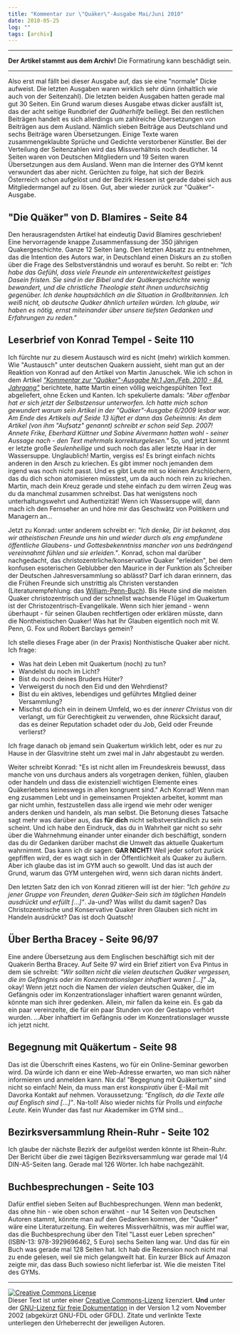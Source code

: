 ```yaml
---
title: "Kommentar zur \"Quäker\"-Ausgabe Mai/Juni 2010"
date: 2010-05-25
log: ""
tags: [archiv]
---
```

<hr><b>Der Artikel stammt aus dem Archiv!</b> Die Formatirung kann beschädigt sein.<hr>
Also erst mal fällt bei dieser Ausgabe auf, das sie eine "normale" Dicke aufweist. Die letzten Ausgaben waren wirklich sehr dünn (inhaltlich wie auch von der Seitenzahl). Die letzten beiden Ausgaben hatten gerade mal gut 30 Seiten. Ein Grund warum dieses Ausgabe etwas dicker ausfällt ist, das der acht seitige Rundbrief der <i>Quäherhilfe</i> beiliegt. Bei den restlichen Beiträgen handelt es sich allerdings um zahlreiche Übersetzungen von Beiträgen aus dem Ausland. Nämlich sieben Beiträge aus Deutschland und sechs Beiträge waren Übersetzungen. Einige Texte waren zusammengeklaubte Sprüche und Gedichte verstorbener Künstler. Bei der Verteilung der Seitenzahlen wird das Missverhältnis noch deutlicher. 14 Seiten waren von Deutschen Mitgliedern und 19 Seiten waren Übersetzungen aus dem Ausland. Wenn man die Interner des GYM kennt verwundert das aber nicht. Gerüchten zu folge, hat sich der Bezirk Österreich schon aufgelöst und der Bezirk Hessen ist gerade dabei sich aus Mitgliedermangel auf zu lösen. Gut, aber wieder zurück zur "Quäker"-Ausgabe.


<h2>"Die Quäker" von D. Blamires - Seite 84</h2>

Den herausragendsten Artikel hat eindeutig David Blamires geschrieben! Eine hervorragende knappe Zusammenfassung der 350 jährigen Quakergeschichte. Ganze 12 Seiten lang. Den letzten Absatz zu entnehmen, das die Intention des Autors war, in Deutschland einen Diskurs an zu stoßen über die Frage des Selbstverständnis und worauf es beruht. So reibt er: <i>"Ich habe das Gefühl, dass viele Freunde ein unterentwickeltest geistiges Dasein fristen. Sie sind in der Bibel und der Quäkergeschichte wenig bewandert, und die christliche Theologie steht ihnen undurchsichtig gegenüber. Ich denke hauptsächlich an die Situation in Großbritannien. Ich weiß nicht, ob deutsche Quäker ähnlich urteilen würden. Ich glaube, wir haben es nötig, ernst miteinander über unsere tiefsten Gedanken und Erfahrungen zu reden."</i> 


<h2>Leserbrief von Konrad Tempel - Seite 110</h2>
<p>Ich fürchte nur zu diesem Austausch wird es nicht (mehr) wirklich kommen. Wie "Austausch" unter deutschen Quakern aussieht, sieht man gut an der Reaktion von Konrad auf den Artikel von Martin Januschek. Wie ich schon in dem  Artikel <a href="http://www.the-independent-friend.de/?q=node/608"><i>"Kommentar zur "Quäker"-Ausgabe Nr.1 Jan./Feb. 2010 - 84. Jahrgang"</i></a> berichtete, hatte Martin einen völlig weichgespühlten Text abgeliefert, ohne Ecken und Kanten. Ich spekulierte damals: <i>"Aber offenbar hat er sich jetzt der Selbstzensur unterworfen. Ich hatte mich schon gewundert warum sein Artikel in der "Quäker"-Ausgabe 6/2009 lesbar war. Am Ende des Artikels auf Seide 13 lüftet er dann das Geheimnis: An dem Artikel (von ihm "Aufsatz" genannt) schreibt er schon seid Sep. 2007! Annete Frike, Eberhard Küttner und Sabine Aivermann hatten wohl - seiner Aussage nach - den Text mehrmals korrekturgelesen."</i> So, und jetzt kommt er letzte große <i>Seulenheilige</i> und such noch das aller letzte Haar in der Wassersuppe. Unglaublich! Martin, vergiss es! Es bringt einfach nichts anderen in den Arsch zu kriechen. Es gibt immer noch jemanden dem irgend was noch nicht passt. Und es gibt Leute mit so kleinen Arschlöchern, das du dich schon atomisieren müsstest, um da auch noch rein zu kriechen. Martin, mach dein Kreuz gerade und stehe einfach zu dem wirren Zeug was du da manchmal zusammen schreibst. Das hat wenigstens noch unterhaltungswehrt und Authentizität! Wenn ich Wassersuppe will, dann mach ich den Fernseher an und höre mir das Geschwätz von Politikern und Managern an...</p>

<p>Jetzt zu Konrad: unter anderem schreibt er: <i>"Ich denke, Dir ist bekannt, das wir atheistischen Freunde uns hin und wieder durch als eng empfundene öffentliche Glaubens- und Gottesbekenntniss mancher von uns bedrängend vereinnahmt fühlen und sie erleiden."</i>. Konrad, schon mal darüber nachgedacht, das christozentrliche/konservative Quaker "erleiden", bei dem konfusen esoterischen Geblubber den Maurice in der Funktion als Schreiber der Deutschen Jahresversammlung so ablässt? Darf ich daran erinnern, das die Frühen Freunde sich unstrittig als Christen verstanden (Literaturempfehlung: das <a href="http://www.the-independent-friend.de/?q=node/550">William-Penn-Buch</a>). Bis Heute sind die meisten Quaker christozentrisch und der schnellst wachsende Flügel im Quakertum ist der Christozentrisch-Evangelikale. Wenn sich hier jemand - wenn überhaupt - für seinen Glauben rechtfertigen oder erklären müsste, dann die Nontheistischen Quaker! Was hat Ihr Glauben eigentlich noch mit W. Penn, G. Fox und Robert Barclays gemein?</p> 

<p>Ich stelle dieses Frage aber (in der Praxis) Nonthistische Quaker aber nicht. Ich frage: 
<ul>
<li>Was hat dein Leben mit Quakertum (noch) zu tun?</li>
<li>Wandelst du noch im Licht?</li>
<li>Bist du noch deines Bruders Hüter?</li>
<li>Verweigerst du noch den Eid und den Wehrdienst?</li>
<li>Bist du ein aktives, lebendiges und geführtes Mitglied deiner Versammlung?</li>
<li>Mischst du dich ein in deinem Umfeld, wo es der <i>innerer Christus</i> von dir verlangt, um für Gerechtigkeit zu verwenden, ohne Rücksicht darauf, das es deiner Reputation schadet oder du Job, Geld oder Freunde verlierst?</li>
</ul>
Ich frage danach ob jemand sein Quakertum wirklich lebt, oder es nur zu Hause in der Glasvitrine steht um zwei mal in Jahr abgestaubt zu werden.</p>

<p>Weiter schreibt Konrad: </i>"Es ist nicht allen im Freundeskreis bewusst, dass manche von uns durchaus anders als vorgetragen denken, fühlen, glauben oder handeln und dass die existenziell wichtigen Elemente eines Quäkerlebens keineswegs in allen kongruent sind."</i> Ach Konrad! Wenn man eng zusammen Lebt und in gemeinsamen Projekten arbeitet, kommt man gar nicht umhin, festzustellen dass alle irgend wie mehr oder weniger anders denken und handeln, als man selbst. Die Betonung dieses Tatsache sagt mehr was darüber aus, das <b>für dich</b> nicht selbstverständlich zu sein scheint. Und ich habe den Eindruck, das du in Wahrheit gar nicht so sehr über die Wahrnehmung einander unter einander dich beschäftigt, sondern das du dir Gedanken darüber machst die Umwelt das aktuelle Quakertum wahrnimmt. Das kann ich dir sagen: <b>GAR NICHT!</b> Weil jeder sofort zurück gepfiffen wird, der es wagt sich in der Öffentlichkeit als Quaker zu äußern. Aber ich glaube das ist im GYM auch so gewollt. Und das ist auch der Grund, warum das GYM untergehen wird, wenn sich daran nichts ändert.</p>

<p>Den letzten Satz den ich von Konrad zitieren will ist der hier: <i>"Ich gehöre zu jener Gruppe von Freunden, deren Quäker-Sein sich im täglichen Handeln ausdrückt und erfüllt [...]"</i>. Ja-und? Was willst du damit sagen? Das Christozentrische und Konservative Quaker ihren Glauben sich nicht im Handeln ausdrückt? Das ist doch Quatsch!</p>

<h2>Über Bertha Bracey - Seite 96/97</h2>
Eine andere Übersetzung aus dem Englischen beschäftigt sich mit der Quakerin Bertha Bracey. Auf Seite 97 wird ein Brief zitiert von Eva Pintus in dem sie schreibt: <i>"Wir sollten nicht die vielen deutschen Quäker vergessen, die im Gefängnis oder im Konzentrationslager inhaftiert waren [...]"</i> Ja, okay! Wenn jetzt noch die Namen der <i>vielen</i> deutschen Quäker, die im Gefängnis oder im Konzentrationslager inhaftiert waren  genannt würden, könnte man sich ihrer gedenken. Allein, mir fallen da keine ein. Es gab da ein paar vereinzelte, die für ein paar Stunden von der Gestapo verhört wurden. ...Aber inhaftiert im Gefängnis oder im Konzentrationslager wusste ich jetzt nicht.


<h2>Begegnung mit Quäkertum - Seite 98</h2>
Das ist die Überschrift eines Kastens, wo für ein Online-Seminar geworben wird. Da würde ich dann er eine Web-Adresse erwarten, wo man sich näher informieren und anmelden kann. Nix da! "Begegnung mit Quäkertum" sind nicht so einfach! Nein, da muss man erst <i>konspirativ</i> über E-Mail mit Davorka Kontakt auf nehmen. Voraussetzung: <i>"Englisch, da die Texte alle auf Englisch sind [...]"</i>. Na-toll! Also wieder nichts für Prolls und <i>einfache Leute</i>. Kein Wunder das fast nur Akademiker im GYM sind...

<h2>Bezirksversammlung Rhein-Ruhr - Seite 102</h2>
Ich glaube der nächste Bezirk der aufgelöst werden könnte ist Rhein-Ruhr. Der Bericht über die zwei tägigen Bezirksversammlung war gerade mal 1/4 DIN-A5-Seiten lang. Gerade mal 126 Wörter. Ich habe nachgezählt.

<h2>Buchbesprechungen - Seite 103</h2>
Dafür entfiel sieben Seiten auf Buchbesprechungen. Wenn man bedenkt, das ohne hin - wie oben schon erwähnt - nur 14 Seiten von Deutschen Autoren stammt, könnte man auf den Gedanken kommen, der "Quäker" wäre eine Literaturzeitung. Ein weiteres Missverhältnis, was mir auffiel war, das die Buchbesprechung über den Titel "Lasst euer Leben sprechen" (ISBN-13: 978-3929696462, 5 Euro) sechs Seiten lang war. Und das für ein Buch was gerade mal 128 Seiten hat. Ich hab die Rezension noch nicht mal zu ende gelesen, weil sie mich gelangweilt hat. Ein kurzer Blick auf Amazon zeigte mir, das dass Buch sowieso nicht lieferbar ist. Wie die meisten Titel des GYMs. 



<hr />
<p><a href="http://creativecommons.org/licenses/by-sa/3.0/de/" rel="license"><img src="http://i.creativecommons.org/l/by-sa/3.0/de/88x31.png" style="border-width: 0pt;" alt="Creative Commons License" /></a><br />
Dieser <span rel="dc:type" href="http://purl.org/dc/dcmitype/Text" xmlns:dc="http://purl.org/dc/elements/1.1/">Text</span> ist unter einer <a href="http://creativecommons.org/licenses/by-sa/3.0/de/" rel="license">Creative Commons-Lizenz</a> lizenziert. <b>Und</b> unter der <a href="http://de.wikipedia.org/wiki/GFDL">GNU-Lizenz f&uuml;r freie Dokumentation</a> in der Version 1.2 vom November 2002 (abgek&uuml;rzt GNU-FDL oder GFDL). Zitate und verlinkte Texte unterliegen den Urheberrecht der jeweiligen Autoren.</p>
